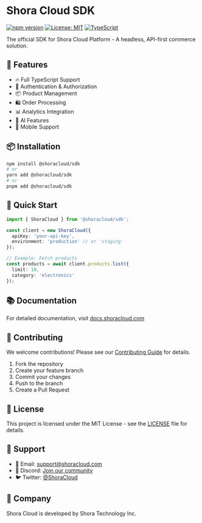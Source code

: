 # Shora Cloud SDK

[![npm version](https://img.shields.io/npm/v/@shoracloud/sdk.svg?style=flat)](https://www.npmjs.com/package/@shoracloud/sdk)
[![License: MIT](https://img.shields.io/badge/License-MIT-yellow.svg)](https://opensource.org/licenses/MIT)
[![TypeScript](https://img.shields.io/badge/TypeScript-Ready-blue.svg)](https://www.typescriptlang.org/)

The official SDK for Shora Cloud Platform - A headless, API-first commerce solution.

## 🚀 Features

- 🔥 Full TypeScript Support
- 🔐 Authentication & Authorization
- 📦 Product Management
- 🛍️ Order Processing
- 📊 Analytics Integration
- 🤖 AI Features
- 📱 Mobile Support

## 📦 Installation

```bash
npm install @shoracloud/sdk
# or
yarn add @shoracloud/sdk
# or
pnpm add @shoracloud/sdk
```

## 🔧 Quick Start

```typescript
import { ShoraCloud } from '@shoracloud/sdk';

const client = new ShoraCloud({
  apiKey: 'your-api-key',
  environment: 'production' // or 'staging'
});

// Example: Fetch products
const products = await client.products.list({
  limit: 10,
  category: 'electronics'
});
```

## 📚 Documentation

For detailed documentation, visit [docs.shoracloud.com](https://docs.shoracloud.com)

## 🤝 Contributing

We welcome contributions! Please see our [Contributing Guide](CONTRIBUTING.md) for details.

1. Fork the repository
2. Create your feature branch
3. Commit your changes
4. Push to the branch
5. Create a Pull Request

## 📝 License

This project is licensed under the MIT License - see the [LICENSE](LICENSE) file for details.

## 🌟 Support

- 📧 Email: support@shoracloud.com
- 💬 Discord: [Join our community](https://discord.gg/shoracloud)
- 🐦 Twitter: [@ShoraCloud](https://twitter.com/shoracloud)

## 🏢 Company

Shora Cloud is developed by Shora Technology Inc.
